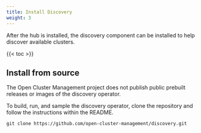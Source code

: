 ```yaml
---
title: Install Discovery
weight: 3
---
```


After the hub is installed, the discovery component can be installed to help discover available clusters.

<!-- spellchecker-disable -->

{{< toc >}}

<!-- spellchecker-enable -->

## Install from source

The Open Cluster Management project does not publish public prebuilt releases or images of the discovery operator. 

To build, run, and sample the discovery operator, clone the repository and follow the instructions within the README.

```Shell
git clone https://github.com/open-cluster-management/discovery.git
```
